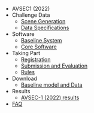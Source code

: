 - AVSEC1 (2022)
- Challenge Data
  * [Scene Generation](/avsec1/challenge-data/scene-gen.md)
  * [Data Specifications](/avsec1/challenge-data/data-spec.md)
- Software
  * [Baseline System](/avsec1/software/baseline.md)
  * [Core Software](/avsec1/software/core.md)
- Taking Part
  * [Registration](/avsec1/getting-started/register.md)
  * [Submission and Evaluation](/avsec1/getting-started/submission.md)
  * [Rules](/avsec1/getting-started/rules.md)
- Download
  - [Baseline model and Data](/avsec1/download.md)
- Results
  - [AVSEC-1 (2022) results](/avsec1/results.md)
- [FAQ](/avsec1/faq.md)
